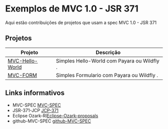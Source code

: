 # Exemplos de MVC 1.0 - JSR 371
Aqui estão contribuições de projetos que usam a spec MVC 1.0 - JSR 371

## Projetos
Projeto         | Descrição
--------------- | -------------
[MVC-Hello-World](https://github.com/SouJava-Rio/soujava-rio-labs/tree/master/MVC1.0-samples/MVC-HelloWorld) | Simples Hello-World com Payara ou Wildfly . 
[MVC-FORM](https://github.com/SouJava-Rio/soujava-rio-labs/tree/master/MVC1.0-samples/MVC-FORM) | Simples Formulario com Payara ou Wildfly . 

## Links informativos

* MVC-SPEC [MVC-SPEC](https://www.mvc-spec.org/)
* JSR-371-JCP [JCP-371](https://jcp.org/en/jsr/detail?id=371)
* Eclipse Ozark-RI[Eclipse-Ozark-proposals](https://projects.eclipse.org/proposals/eclipse-ozark)
* github-MVC-SPEC [github-MVC-SPEC]( https://github.com/mvc-spec/)
